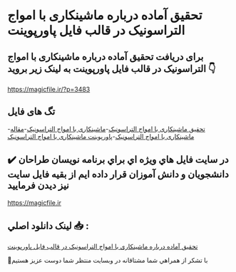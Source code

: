 # تحقیق آماده درباره ماشینکاری با امواج التراسونیک در قالب فایل پاورپوینت

## برای دریافت تحقیق آماده درباره ماشینکاری با امواج التراسونیک در قالب فایل پاورپوینت به لینک زیر بروید 👇

https://magicfile.ir/?p=3483

## تگ های فایل

-[تحقیق ماشینکاری با امواج التراسونیک](https://magicfile.ir/product/%d8%aa%d8%ad%d9%82%db%8c%d9%82-%d9%85%d8%a7%d8%b4%db%8c%d9%86%da%a9%d8%a7%d8%b1%db%8c-%d8%a8%d8%a7-%d8%a7%d9%85%d9%88%d8%a7%d8%ac-%d8%a7%d9%84%d8%aa%d8%b1%d8%a7%d8%b3%d9%88%d9%86%db%8c%da%a9-%d8%af%d8%b1-%d9%81%d8%a7%db%8c%d9%84-%d9%be%d8%a7%d9%88%d8%b1%d9%be%d9%88%db%8c%d9%86%d8%aa/)-[ماشینکاری با امواج التراسونیک](https://magicfile.ir/product/%d8%aa%d8%ad%d9%82%db%8c%d9%82-%d9%85%d8%a7%d8%b4%db%8c%d9%86%da%a9%d8%a7%d8%b1%db%8c-%d8%a8%d8%a7-%d8%a7%d9%85%d9%88%d8%a7%d8%ac-%d8%a7%d9%84%d8%aa%d8%b1%d8%a7%d8%b3%d9%88%d9%86%db%8c%da%a9-%d8%af%d8%b1-%d9%81%d8%a7%db%8c%d9%84-%d9%be%d8%a7%d9%88%d8%b1%d9%be%d9%88%db%8c%d9%86%d8%aa/)-[مقاله ماشینکاری با امواج التراسونیک](https://magicfile.ir/product/%d8%aa%d8%ad%d9%82%db%8c%d9%82-%d9%85%d8%a7%d8%b4%db%8c%d9%86%da%a9%d8%a7%d8%b1%db%8c-%d8%a8%d8%a7-%d8%a7%d9%85%d9%88%d8%a7%d8%ac-%d8%a7%d9%84%d8%aa%d8%b1%d8%a7%d8%b3%d9%88%d9%86%db%8c%da%a9-%d8%af%d8%b1-%d9%81%d8%a7%db%8c%d9%84-%d9%be%d8%a7%d9%88%d8%b1%d9%be%d9%88%db%8c%d9%86%d8%aa/)-[پاورپوینت ماشینکاری با امواج التراسونیک](https://magicfile.ir/product/%d8%aa%d8%ad%d9%82%db%8c%d9%82-%d9%85%d8%a7%d8%b4%db%8c%d9%86%da%a9%d8%a7%d8%b1%db%8c-%d8%a8%d8%a7-%d8%a7%d9%85%d9%88%d8%a7%d8%ac-%d8%a7%d9%84%d8%aa%d8%b1%d8%a7%d8%b3%d9%88%d9%86%db%8c%da%a9-%d8%af%d8%b1-%d9%81%d8%a7%db%8c%d9%84-%d9%be%d8%a7%d9%88%d8%b1%d9%be%d9%88%db%8c%d9%86%d8%aa/)

## ✔️ در سايت فايل هاي ويژه اي براي برنامه نويسان طراحان دانشجويان و دانش آموزان قرار داده ايم از بقيه فايل سايت نيز ديدن فرماييد

https://magicfile.ir


## لينک دانلود اصلي 📥 :

[تحقیق آماده درباره ماشینکاری با امواج التراسونیک در قالب فایل پاورپوینت](https://magicfile.ir/product/%d8%aa%d8%ad%d9%82%db%8c%d9%82-%d9%85%d8%a7%d8%b4%db%8c%d9%86%da%a9%d8%a7%d8%b1%db%8c-%d8%a8%d8%a7-%d8%a7%d9%85%d9%88%d8%a7%d8%ac-%d8%a7%d9%84%d8%aa%d8%b1%d8%a7%d8%b3%d9%88%d9%86%db%8c%da%a9-%d8%af%d8%b1-%d9%81%d8%a7%db%8c%d9%84-%d9%be%d8%a7%d9%88%d8%b1%d9%be%d9%88%db%8c%d9%86%d8%aa/) 


🙏با تشکر از همراهي شما مشتاقانه در وبسایت منتظر شما دوست عزیز هستیم

